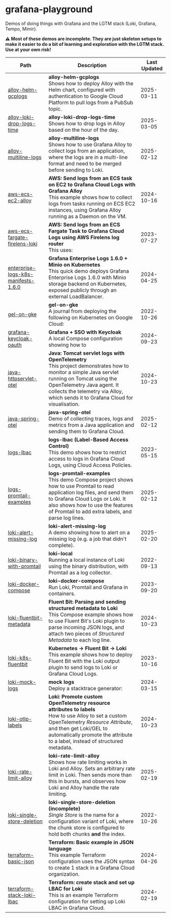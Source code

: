 # grafana-playground

Demos of doing things with Grafana and the LGTM stack (Loki, Grafana, Tempo, Mimir).

**⚠ Most of these demos are incomplete. They are just skeleton setups to make it easier to do a bit of learning and exploration with the LGTM stack. Use at your own risk!**

<!-- BEGIN_LIST -->
| Path | Description | Last Updated |
|------|-------------|--------------|
| [alloy-helm-gcplogs](alloy-helm-gcplogs/README.md) | **alloy-helm-gcplogs**<br>Shows how to deploy Alloy with the Helm chart, configured with authentication to Google Cloud Platform to pull logs from a PubSub topic. | 2025-03-11 |
| [alloy-loki-drop-logs-time](alloy-loki-drop-logs-time/README.md) | **alloy-loki-drop-logs-time**<br>Shows how to drop logs in Alloy based on the hour of the day. | 2025-03-05 |
| [alloy-multiline-logs](alloy-multiline-logs/README.md) | **alloy-multiline-logs**<br>Shows how to use Grafana Alloy to collect logs from an application, where the logs are in a multi-line format and need to be merged before sending to Loki. | 2025-02-12 |
| [aws-ecs-ec2-alloy](aws-ecs-ec2-alloy/README.md) | **AWS: Send logs from an ECS task on EC2 to Grafana Cloud Logs with Grafana Alloy**<br>This example shows how to collect logs from tasks running on ECS EC2 instances, using Grafana Alloy running as a Daemon on the VM. | 2024-10-16 |
| [aws-ecs-fargate-firelens-loki](aws-ecs-fargate-firelens-loki/README.md) | **AWS: Send logs from an ECS Fargate Task to Grafana Cloud Logs using AWS Firelens log router**<br>This uses: | 2023-07-27 |
| [enterprise-logs-k8s-manifests-1.6.0](enterprise-logs-k8s-manifests-1.6.0/README.md) | **Grafana Enterprise Logs 1.6.0 + Minio on Kubernetes**<br>This quick demo deploys Grafana Enterprise Logs 1.6.0 with Minio storage backend on Kubernetes, exposed publicly through an external LoadBalancer. | 2024-04-25 |
| [gel-on-gke](gel-on-gke/README.md) | **gel-on-gke**<br>A journal from deploying the following on Kubernetes on Google Cloud: | 2022-10-26 |
| [grafana-keycloak-oauth](grafana-keycloak-oauth/README.md) | **Grafana + SSO with Keycloak**<br>A local Compose configuration showing how to | 2024-09-23 |
| [java-httpservlet-otel](java-httpservlet-otel/README.md) | **Java: Tomcat servlet logs with OpenTelemetry**<br>This project demonstrates how to monitor a simple Java servlet running on Tomcat using the OpenTelemetry Java agent. It collects the telemetry via Alloy, which sends it to Grafana Cloud for visualisation. | 2024-10-23 |
| [java-spring-otel](java-spring-otel/README.md) | **java-spring-otel**<br>Demo of collecting traces, logs and metrics from a Java application and sending them to Grafana Cloud. | 2025-02-12 |
| [logs-lbac](logs-lbac/README.md) | **logs-lbac (Label-Based Access Control)**<br>This demo shows how to restrict access to logs in Grafana Cloud Logs, using Cloud Access Policies. | 2023-05-15 |
| [logs-promtail-examples](logs-promtail-examples/README.md) | **logs-promtail-examples**<br>This demo Compose project shows how to use Promtail to read application log files, and send them to Grafana Cloud Logs or Loki. It also shows how to use the features of Promtail to add extra labels, and parse log lines. | 2025-02-12 |
| [loki-alert-missing-log](loki-alert-missing-log/README.md) | **loki-alert-missing-log**<br>A demo showing how to alert on a missing log (e.g. a job that didn't complete). | 2025-02-20 |
| [loki-binary-with-promtail](loki-binary-with-promtail/README.md) | **loki-local**<br>Running a local instance of Loki using the binary distribution, with Promtail as a log collector. | 2022-09-13 |
| [loki-docker-compose](loki-docker-compose/README.md) | **loki-docker-compose**<br>Run Loki, Promtail and Grafana in containers. | 2023-09-20 |
| [loki-fluentbit-metadata](loki-fluentbit-metadata/README.md) | **Fluent Bit: Parsing and sending structured metadata to Loki**<br>This Compose example shows how to use Fluent Bit's Loki plugin to parse incoming JSON logs, and attach two pieces of _Structured Metadata_ to each log line. | 2024-10-23 |
| [loki-k8s-fluentbit](loki-k8s-fluentbit/README.md) | **Kubernetes -> Fluent Bit -> Loki**<br>This example shows how to deploy Fluent Bit with the Loki output plugin to send logs to Loki or Grafana Cloud Logs. | 2023-10-16 |
| [loki-mock-logs](loki-mock-logs/README.md) | **mock logs**<br>Deploy a stacktrace generator: | 2024-03-15 |
| [loki-otlp-labels](loki-otlp-labels/README.md) | **Loki: Promote custom OpenTelemetry resource attributes to labels**<br>How to use Alloy to set a custom OpenTelemetry _Resource Attribute_, and then get Loki/GEL to automatically promote the attribute to a label, instead of structured metadata. | 2024-10-23 |
| [loki-rate-limit-alloy](loki-rate-limit-alloy/README.md) | **loki-rate-limit-alloy**<br>Shows how rate limiting works in Loki and Alloy. Sets an arbitrary rate limit in Loki. Then sends more than this in bursts, and observes how Loki and Alloy handle the rate limiting. | 2025-02-19 |
| [loki-single-store-deletion](loki-single-store-deletion/README.md) | **loki-single-store-deletion (incomplete)**<br>_Single Store_ is the name for a configuration variant of Loki, where the chunk store is configured to hold both chunks **and** the index. | 2022-10-26 |
| [terraform-basic-json](terraform-basic-json/README.md) | **Terraform: Basic example in JSON language**<br>This example Terraform configuration uses the JSON syntax to create 1 stack in a Grafana Cloud organization. | 2024-04-26 |
| [terraform-stack-loki-lbac](terraform-stack-loki-lbac/README.md) | **Terraform: create stack and set up LBAC for Loki**<br>This is an example Terraform configuration for setting up Loki LBAC in Grafana Cloud. | 2024-02-19 |
<!-- END_LIST -->
